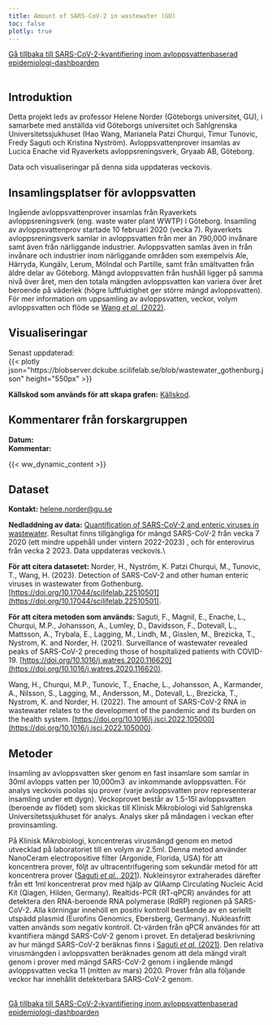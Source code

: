 ```yaml
---
title: Amount of SARS-CoV-2 in wastewater (GU)
toc: false
plotly: true
---
```


<div class="mt-3">
  <a href="/sv/dashboards/wastewater/covid_quantification/"><i class="bi bi-arrow-left-circle-fill"></i> Gå tillbaka till SARS-CoV-2-kvantifiering inom avloppsvattenbaserad epidemiologi-dashboarden</a>
</div>
<br>

## Introduktion

Detta projekt leds av professor Helene Norder (Göteborgs universitet, GU), i samarbete med  anställda vid Göteborgs universitet och Sahlgrenska Universitetssjukhuset (Hao Wang, Marianela Patzi Churqui, Timur Tunovic, Fredy Saguti och Kristina Nyström). Avloppsvattenprover insamlas av Lucica Enache vid Ryaverkets avloppsreningsverk, Gryaab AB, Göteborg.

Data och visualiseringar på denna sida uppdateras veckovis.

## Insamlingsplatser för avloppsvatten

Ingående avloppsvattenprover insamlas från Ryaverkets avloppsreningsverk (eng. waste water plant WWTP) i Göteborg. Insamling av avloppsvattenprov startade 10 februari  2020 (vecka 7). Ryaverkets avloppsreningsverk samlar in avloppsvatten från mer än 790,000 invånare samt även från närliggande industrier. Avloppsvatten samlas även in från invånare och industrier inom närliggande områden som exempelvis Ale, Härryda, Kungälv, Lerum, Mölndal och Partille, samt från smältvatten från äldre delar av Göteborg. Mängd avloppsvatten från hushåll ligger på samma nivå över året, men den totala mängden avloppsvatten kan variera över året beroende på väderlek (högre luftfuktighet ger större mängd avloppsvatten). För mer information om uppsamling av avloppsvatten, veckor, volym avloppsvatten och flöde se [Wang *et al.* (2022)](https://pubmed.ncbi.nlm.nih.gov/36035197/).

## Visualiseringar

<div class="alert alert-info">Senast uppdaterad: <span id="last_modified_gu"></span></div>

<!-- <button type="button" class="btn btn-sm btn-outline-secondary mb-2" data-bs-toggle="modal" data-bs-target="#interactiveFeaturesModal">
  How to use the interactive features of the plot
</button>

 <div class="modal fade" id="interactiveFeaturesModal" tabindex="-1" aria-labelledby="interactiveFeaturesModalLabel" aria-hidden="true">
  <div class="modal-dialog modal-lg">
    <div class="modal-content">
      <div class="modal-header">
        <h5 class="modal-title" id="interactiveFeaturesModalLabel">Information on how to use the interactive features of the plot</h5>
        <button type="button" class="btn-close" data-bs-dismiss="modal" aria-label="Close"></button>
      </div>
      <div class="modal-body">
        <p>The line plots on this page have multiple interactive features. You can use the features to view the data in them in different ways. For example, you can choose to view data only within a certain time period, or from a given collection site. Below, we explain how to use different interactive features to meet your needs.</p>
        <h6>View data from particular sites</h6>
        <p>To view only data from a single site, double click on the name on that site in the legend to the right. To toggle data from a site on/off, single click on the name in the legend. If the data is 'deselected', the name will appear 'greyed out' in the legend, and it will not be displayed on the graph. Initially, all data will be 'selected'. To 'deselect' all data, use the 'Deselect all areas' button. You can use the 'Reselect all areas' button to 'select' data from every site (i.e. return to the default view).</p>
        <h6>View only certain y- and/or x-axes ranges</h6>
        <p>In the below plots, the y-axis represents the copy number of SARS-CoV-2 relative to PMMoV while the x-axis represents the date. If you would like to view values within a given range of the values on the axes, you can do this by clicking and dragging with your mouse. For example, to view all data within a given timeframe, you can click near the start date on the x-axis and drag to create a rectangle that encompasses the whole y-axis and the range of dates on the x-axis that you want to view. The plot will then zoom into the range that you selected.</p>
        <h6>Accurately read data values</h6>
        <p>It is difficult to accurately read the exact values of data from a graph. In order to view the exact data values, hover over the data point of interest. A box will appear that shows the y-axis values for all sites on that date (i.e. that x-axis value).</p>
        <h6>Other features</h6>
        <p>If you hover your cursor over the plot, you will see some additional options as grey icons in the top right. You can use these features to zoom in/out of the plot (using the + and - icons), and scale the axes so that the data from the 'selected' sites are shown on the most appropriate axes (this can be done using the autoscale or reset axes icons, which look like a box containing arrows and a house, respectively).</p>
      </div>
      <div class="modal-footer">
        <button type="button" class="btn btn-secondary" data-bs-dismiss="modal">Close</button>
      </div>
    </div>
  </div>
</div> -->

 <div class="plot_wrapper mb-3">
  <div class="table-responsive">{{< plotly json="https://blobserver.dckube.scilifelab.se/blob/wastewater_gothenburg.json" height="550px" >}}</div>
</div>

**Källskod som används för att skapa grafen:** [Källskod](https://github.com/ScilifelabDataCentre/covid-portal-visualisations/blob/main/wastewater/gothenburg_covid.py).

## Kommentarer från forskargruppen

<div><b>Datum:</b> <span id="gu_comment_date"></span><br><b>Kommentar:</b> <span id="gu_comment"></span></div>

{{< ww_dynamic_content >}}

## Dataset

**Kontakt:** helene.norder@gu.se

**Nedladdning av data:** [Quantification of SARS-CoV-2 and enteric viruses in wastewater](https://blobserver.dckube.scilifelab.se/blob/wastewater_data_gu_allviruses.xlsx). Resultat finns tillgängliga för mängd SARS-CoV-2 från vecka 7 2020 (ett mindre uppehåll  under vintern 2022-2023) , och för enterovirus från vecka 2 2023. Data uppdateras veckovis.\

**För att citera datasetet:**  Norder, H., Nyström, K. Patzi Churqui, M., Tunovic, T., Wang, H. (2023). Detection of SARS-CoV-2 and other human enteric viruses in wastewater from Gothenburg. [https://doi.org/10.17044/scilifelab.22510501](https://doi.org/10.17044/scilifelab.22510501).

**För att citera metoden som används:**
Saguti, F., Magnil, E., Enache, L., Churqui, M.P., Johansson, A., Lumley, D., Davidsson, F., Dotevall, L., Mattsson, A., Trybala, E., Lagging, M., Lindh, M., Gisslen, M., Brezicka, T., Nystrom, K. and Norder, H. (2021). Surveillance of wastewater revealed peaks of SARS-CoV-2 preceding those of hospitalized patients with COVID-19. [https://doi.org/10.1016/j.watres.2020.116620](https://doi.org/10.1016/j.watres.2020.116620).

Wang, H., Churqui, M.P., Tunovic, T., Enache, L., Johansson, A., Karmander, A., Nilsson, S., Lagging, M., Andersson, M., Dotevall, L., Brezicka, T., Nystrom, K. and Norder, H. (2022). The amount of SARS-CoV-2 RNA in wastewater relates to the development of the pandemic and its burden on the health system. [https://doi.org/10.1016/j.isci.2022.105000](https://doi.org/10.1016/j.isci.2022.105000).

## Metoder

Insamling av avloppsvatten sker genom en fast insamlare som samlar in 30ml  avlopps vatten per 10,000m3  av inkommande avloppsvatten. För analys veckovis poolas sju prover (varje avloppsvatten prov representerar insamling under ett dygn). Veckoprovet består av 1.5-15l avloppsvatten (beroende av flödet) som skickas till Klinisk Mikrobiologi vid Sahlgrenska Universitetssjukhuset för analys. Analys sker på måndagen  i veckan efter provinsamling.

På Klinisk Mikrobiologi, koncentreras virusmängd genom en metod utvecklad på laboratoriet till en volym av 2.5ml. Denna metod använder NanoCeram electropositive filter (Argonide, Florida, USA) för att koncentrera prover, följt av ultracentrifugering som sekundär metod för att koncentrera prover ([Saguti *et al.*, 2021](https://pubmed.ncbi.nlm.nih.gov/33212338/)). Nukleinsyror extraherades därefter från ett 1ml koncentrerat prov med hjälp av QIAamp Circulating Nucleic Acid Kit (Qiagen, Hilden, Germany). Realtids-PCR (RT-qPCR) användes för att detektera den RNA-beroende RNA polymerase (RdRP) regionen på SARS-CoV-2. Alla körningar innehöll en positiv kontroll bestående av en seriellt utspädd plasmid (Eurofins Genomics, Ebersberg, Germany). Nukleasfritt vatten används som negativ kontroll. Ct-värden från qPCR användes för att kvantifiera mängd SARS-CoV-2 genom i provet. En detaljerad beskrivning av hur mängd SARS-CoV-2 beräknas finns i [Saguti *et al.* (2021)](https://pubmed.ncbi.nlm.nih.gov/33212338/). Den relativa virusmängden i avloppsvatten beräknades genom att dela mängd viralt genom i prover med mängd SARS-CoV-2 genom i ingående mängd avloppsvatten vecka 11 (mitten av mars) 2020. Prover från alla följande veckor har innehållit detekterbara SARS-CoV-2 genom.

<br>
<div class="mt-3">
  <a href="/sv/dashboards/wastewater/covid_quantification/"><i class="bi bi-arrow-left-circle-fill"></i> Gå tillbaka till SARS-CoV-2-kvantifiering inom avloppsvattenbaserad epidemiologi-dashboarden</a>
</div>
